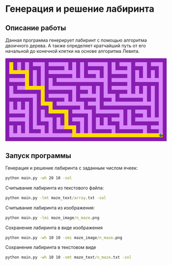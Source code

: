 # Генерация и решение лабиринта

## Описание работы

Данная программа генерирует лабиринт с помощью алгоритма двоичного дерева. 
А также определяет кратчайший путь от его начальной до конечной клетки 
на основе алгоритма Левита.

<p align="center">
  <img src="maze_image/maze.png" alt="maze" width="700"/>
</p>

## Запуск программы

Генерация и решение лабиринта с заданным числом ячеек:

```cmd
python main.py -wh 20 10 -sol 
```
Считывание лабиринта из текстового файла:
```cmd
python main.py -lmt maze_text/array.txt -sol
```
Считывание лабиринта из изображения:
```cmd
python main.py -lmi maze_image/n_maze.png  
```
Сохранение лабиринта в виде изображения
```cmd
python main.py -wh 10 10 -smi maze_image/n_maze.png  
```
Сохранение лабиринта в текстовом виде
```cmd
python main.py -wh 10 10 -smt maze_text/n_maze.txt -sol 
```